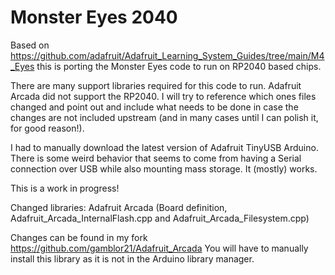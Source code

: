# Monster Eyes 2040

Based on https://github.com/adafruit/Adafruit_Learning_System_Guides/tree/main/M4_Eyes this is porting the Monster Eyes code to run on RP2040 based chips.

There are many support libraries required for this code to run. Adafruit Arcada did not support the RP2040. I will try to reference which ones files changed and point out and include what needs to be done in case the changes are not included upstream (and in many cases until I can polish it, for good reason!).

I had to manually download the latest version of Adafruit TinyUSB Arduino. There is some weird behavior that seems to come from having a Serial connection over USB while also mounting mass storage. It (mostly) works.

This is a work in progress!

Changed libraries:
Adafruit Arcada (Board definition, Adafruit_Arcada_InternalFlash.cpp and Adafruit_Arcada_Filesystem.cpp)

Changes can be found in my fork https://github.com/gamblor21/Adafruit_Arcada
You will have to manually install this library as it is not in the Arduino library manager.
